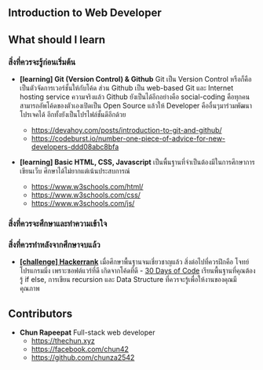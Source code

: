 ## Introduction to Web Developer

## What should I learn

### สิ่งที่ควรจะรู้ก่อนเริ่มต้น

- **[learning] Git (Version Control) & Github** Git เป็น Version Control หรือก็คือเป็นตัวจัดการเวอร์ชั้นให้กับโค้ด ส่วน Github เป็น web-based Git และ Internet hosting service ความจริงแล้ว Github ยังเป็นได้อีกอย่างคือ social-coding คือทุกคนสามารถอัพโค้ดของตัวเองเปิดเป็น Open Source แล้วให้ Developer คืออื่นๆมาร่วมพัฒนาโปรเจคได้ อีกทั้งยังเป็นโปรไฟล์ชั้นดีอีกด้วย
    - https://devahoy.com/posts/introduction-to-git-and-github/
    - https://codeburst.io/number-one-piece-of-advice-for-new-developers-ddd08abc8bfa

- **[learning] Basic HTML, CSS, Javascript** เป็นพื้นฐานที่จำเป็นต้องมีในการศึกษาการเขียนเว็บ ศึกษาได้ไม่ยากแต่เน้นประสบการณ์
    - https://www.w3schools.com/html/
    - https://www.w3schools.com/css/
    - https://www.w3schools.com/js/

### สิ่งที่ควรจะศึกษาและทำความเข้าใจ

### สิ่งที่ควรทำหลังจากศึกษาจบแล้ว

- **[[challenge] Hackerrank](https://www.hackerrank.com)** เมื่อศึกษาพื้นฐานจนเชี่ยวชาญแล้ว สิ่งต่อไปที่ควรฝึกคือ โจทย์โปรแกรมมิ่ง เพราะซอฟต์แวร์ที่ดี เกิดจากโค้ดที่ดี
        - [30 Days of Code](https://www.hackerrank.com/domains/tutorials/30-days-of-code) เรียนพื้นฐานที่คุณต้องรู้ if else, การเขียน recursion และ Data Structure ที่ควรจะรู้เพื่อให้งานของคุณมีคุณภาพ

## Contributors

- **Chun Rapeepat** Full-stack web developer
  - https://thechun.xyz
  - https://facebook.com/chun42
  - https://github.com/chunza2542

